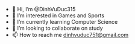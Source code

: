 - 👋 Hi, I’m @DinhVuDuc315
- 👀 I’m interested in Games and Sports
- 🌱 I’m currently learning Computer Science
- 💞️ I’m looking to collaborate on study
- 📫 How to reach me dinhvuduc751@gmail.com

<!---
DinhVuDuc315/DinhVuDuc315 is a ✨ special ✨ repository because its `README.md` (this file) appears on your GitHub profile.
You can click the Preview link to take a look at your changes.
--->
